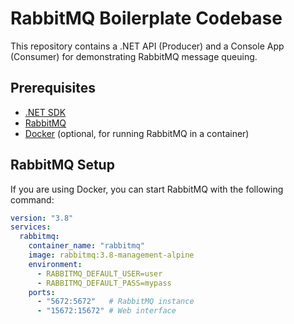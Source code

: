 # RabbitMQ Boilerplate Codebase

This repository contains a .NET API (Producer) and a Console App (Consumer) for demonstrating RabbitMQ message queuing.

## Prerequisites

- [.NET SDK](https://dotnet.microsoft.com/download)
- [RabbitMQ](https://www.rabbitmq.com/download.html)
- [Docker](https://www.docker.com/products/docker-desktop) (optional, for running RabbitMQ in a container)

## RabbitMQ Setup

If you are using Docker, you can start RabbitMQ with the following command:

```yaml
version: "3.8"
services:
  rabbitmq:
    container_name: "rabbitmq"
    image: rabbitmq:3.8-management-alpine
    environment:
      - RABBITMQ_DEFAULT_USER=user
      - RABBITMQ_DEFAULT_PASS=mypass
    ports:
      - "5672:5672"   # RabbitMQ instance
      - "15672:15672" # Web interface
